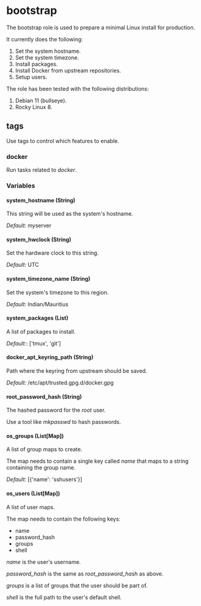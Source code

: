 # bootstrap

The bootstrap role is used to prepare a minimal Linux install for production.

It currently does the following:

1. Set the system hostname.
2. Set the system timezone.
3. Install packages.
4. Install Docker from upstream repositories.
5. Setup users.

The role has been tested with the following distributions:

1. Debian 11 (bullseye).
2. Rocky Linux 8.

## tags

Use tags to control which features to enable.

### docker

Run tasks related to *docker*.

### Variables

#### system_hostname (String)

This string will be used as the system's hostname.

*Default:* myserver

#### system_hwclock (String)

Set the hardware clock to this string.

*Default:* UTC

#### system_timezone_name (String)

Set the system's timezone to this region.

*Default:* Indian/Mauritius

#### system_packages (List)

A list of packages to install.

*Default:*: ['tmux', 'git']

#### docker_apt_keyring_path (String)

Path where the keyring from upstream should be saved.

*Default:* /etc/apt/trusted.gpg.d/docker.gpg

#### root_password_hash (String)

The hashed password for the *root* user.

Use a tool like *mkpasswd* to hash passwords.

#### os_groups (List[Map])

A list of group maps to create.

The map needs to contain a single key called *name* that maps to a string
containing the group name.

*Default:* [{'name': 'sshusers'}]

#### os_users (List[Map])

A list of user maps.

The map needs to contain the following keys:

- name
- password_hash
- groups
- shell

*name* is the user's username.

*password_hash* is the same as *root_password_hash* as above.

*groups* is a list of groups that the user should be part of.

*shell* is the full path to the user's default shell.